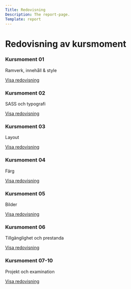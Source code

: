 ```yaml
---
Title: Redovisning
Description: The report-page.
Template: report
---
```


Redovisning av kursmoment
==================

<div class="kmom-box">
    <h3>Kursmoment 01</h3>
    <p>Ramverk, innehåll & style</p>
    <a href="report/kmom01">Visa redovisning</a>
</div>
<div class="kmom-box">
    <h3>Kursmoment 02</h3>
    <p>SASS och typografi</p>
    <a href="report/kmom02">Visa redovisning</a>
</div>
<div class="kmom-box">
    <h3>Kursmoment 03</h3>
    <p>Layout</p>
    <a href="report/kmom03">Visa redovisning</a>
</div>
<div class="kmom-box">
    <h3>Kursmoment 04</h3>
    <p>Färg</p>
    <a href="report/kmom04">Visa redovisning</a>
</div>
<div class="kmom-box">
    <h3>Kursmoment 05</h3>
    <p>Bilder</p>
    <a href="report/kmom05">Visa redovisning</a>
</div>
<div class="kmom-box">
    <h3>Kursmoment 06</h3>
    <p>Tillgänglighet och prestanda</p>
    <a href="report/kmom06">Visa redovisning</a>
</div>
<div class="kmom-box-project">
    <h3>Kursmoment 07-10</h3>
    <p>Projekt och examination</p>
    <a href="report/kmom07-10">Visa redovisning</a>
</div>
